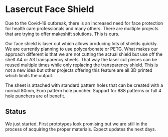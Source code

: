 # Lasercut Face Shield

Due to the Covid-19 outbreak, there is an increased need for face protection for health care professionals and many others. There are multiple projects that are trying to offer makeshift solutions. This is ours.

Our face shield is laser cut which allows producing lots of shields quickly. We are currently planning to use polycarbonate or PETG. What makes our approach different is that we are not cutting the actual shield but use off the shelf A4 or A3 transparency sheets. That way the laser cut pieces can be reused multiple times while only replacing the transparency shield. This is not a new idea but other projects offering this feature are all 3D printed which limits the output.

The sheet is attached with standard pattern holes that can be created with a normal 80mm, Euro pattern hole puncher. Support for 888 patterns or full 4 hole punchers are of benefit.

## Status

We just started. First prototypes look promising but we are still in the process of acquiring the proper materials. Expect updates the next days.
